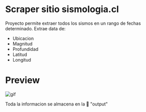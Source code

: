 # Scraper sitio sismologia.cl

Proyecto permite extraer todos los sismos en un rango de fechas determinado. Extrae data de:
- Ubicacion
- Magnitud
- Profundidad
- Latitud
- Longitud

# Preview

![gif](https://user-images.githubusercontent.com/76022147/187055312-c7d792e6-f449-480c-9bef-eb560fe1596a.gif)

Toda la informacion se almacena en la 📂 "output"


